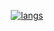 <div align="center">
  
[![langs](https://github.benpuls.ru/?username=byBenPuls&theme=ambient_gradient&columns=4)](https://github.com/byBenPuls/github-language-stats)

</div>
